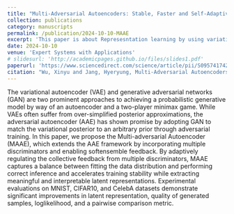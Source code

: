 ```yaml
---
title: "Multi-Adversarial Autoencoders: Stable, Faster and Self-Adaptive Representation Learning"
collection: publications
category: manuscripts
permalink: /publication/2024-10-10-MAAE
excerpt: 'This paper is about Represesntation learning by using variational autoencoder.'
date: 2024-10-10
venue: 'Expert Systems with Applications'
# slidesurl: 'http://academicpages.github.io/files/slides1.pdf'
paperurl: 'https://www.sciencedirect.com/science/article/pii/S0957417424024217'
citation: "Wu, Xinyu and Jang, Hyeryung, Multi-Adversarial Autoencoders: Stable, Faster and Self-Adaptive Representation Learning. Available at SSRN: https://ssrn.com/abstract=4530466 or http://dx.doi.org/10.2139/ssrn.4530466"
---
```


The variational autoencoder (VAE) and generative adversarial networks (GAN) are two prominent approaches to achieving a probabilistic generative model by way of an autoencoder and a two-player minimax game. While VAEs often suffer from over-simplified posterior approximations, the adversarial autoencoder (AAE) has shown promise by adopting GAN to match the variational posterior to an arbitrary prior through adversarial training. In this paper, we propose the Multi-adversarial Autoencoder (MAAE), which extends the AAE framework by incorporating multiple discriminators and enabling softensemble feedback. By adaptively regulating the collective feedback from multiple discriminators, MAAE captures a balance between fitting the data distribution and performing correct inference and accelerates training stability while extracting meaningful and interpretable latent representations. Experimental evaluations on MNIST, CIFAR10, and CelebA datasets demonstrate significant improvements in latent representation, quality of generated samples, loglikelihood, and a pairwise comparison metric.